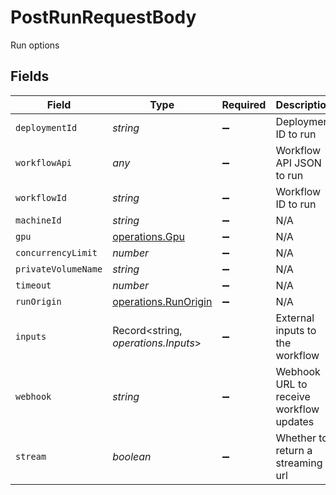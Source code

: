 # PostRunRequestBody

Run options


## Fields

| Field                                                          | Type                                                           | Required                                                       | Description                                                    | Example                                                        |
| -------------------------------------------------------------- | -------------------------------------------------------------- | -------------------------------------------------------------- | -------------------------------------------------------------- | -------------------------------------------------------------- |
| `deploymentId`                                                 | *string*                                                       | :heavy_minus_sign:                                             | Deployment ID to run                                           | d290f1ee-6c54-4b01-90e6-d701748f0851                           |
| `workflowApi`                                                  | *any*                                                          | :heavy_minus_sign:                                             | Workflow API JSON to run                                       |                                                                |
| `workflowId`                                                   | *string*                                                       | :heavy_minus_sign:                                             | Workflow ID to run                                             | f47ac10b-58cc-4372-a567-0e02b2c3d479                           |
| `machineId`                                                    | *string*                                                       | :heavy_minus_sign:                                             | N/A                                                            |                                                                |
| `gpu`                                                          | [operations.Gpu](../../models/operations/gpu.md)               | :heavy_minus_sign:                                             | N/A                                                            |                                                                |
| `concurrencyLimit`                                             | *number*                                                       | :heavy_minus_sign:                                             | N/A                                                            |                                                                |
| `privateVolumeName`                                            | *string*                                                       | :heavy_minus_sign:                                             | N/A                                                            |                                                                |
| `timeout`                                                      | *number*                                                       | :heavy_minus_sign:                                             | N/A                                                            |                                                                |
| `runOrigin`                                                    | [operations.RunOrigin](../../models/operations/runorigin.md)   | :heavy_minus_sign:                                             | N/A                                                            |                                                                |
| `inputs`                                                       | Record<string, *operations.Inputs*>                            | :heavy_minus_sign:                                             | External inputs to the workflow                                | {<br/>"input_text": "value1",<br/>"input_url": "https://example.png"<br/>} |
| `webhook`                                                      | *string*                                                       | :heavy_minus_sign:                                             | Webhook URL to receive workflow updates                        | https://example.com/webhook                                    |
| `stream`                                                       | *boolean*                                                      | :heavy_minus_sign:                                             | Whether to return a streaming url                              |                                                                |